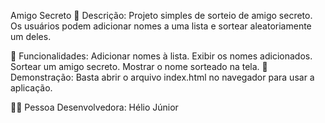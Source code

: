 Amigo Secreto
📖 Descrição:
Projeto simples de sorteio de amigo secreto. Os usuários podem adicionar nomes a uma lista e sortear aleatoriamente um deles.

🎯 Funcionalidades:
Adicionar nomes à lista.
Exibir os nomes adicionados.
Sortear um amigo secreto.
Mostrar o nome sorteado na tela.
📌 Demonstração:
Basta abrir o arquivo index.html no navegador para usar a aplicação.

👨‍💻 Pessoa Desenvolvedora:
Hélio Júnior
